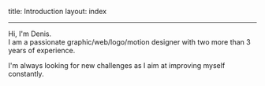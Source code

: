 title: Introduction
layout: index

---

Hi, I'm Denis.  
I am a passionate graphic/web/logo/motion designer with two more than 3 years of experience.

I'm always looking for new challenges as I aim at improving myself constantly.
